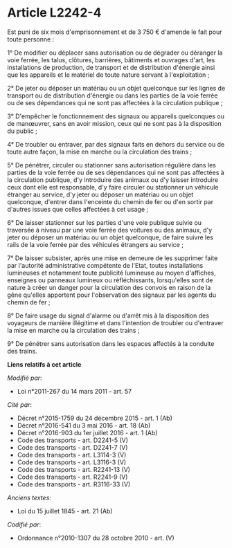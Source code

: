 # Article L2242-4

Est puni de six mois d'emprisonnement et de 3 750 € d'amende le fait pour toute personne :

1° De modifier ou déplacer sans autorisation ou de dégrader ou déranger la voie ferrée, les talus, clôtures, barrières,
bâtiments et ouvrages d'art, les installations de production, de transport et de distribution d'énergie ainsi que les
appareils et le matériel de toute nature servant à l'exploitation ;

2° De jeter ou déposer un matériau ou un objet quelconque sur les lignes de transport ou de distribution d'énergie ou dans
les parties de la voie ferrée ou de ses dépendances qui ne sont pas affectées à la circulation publique ;

3° D'empêcher le fonctionnement des signaux ou appareils quelconques ou de manœuvrer, sans en avoir mission, ceux qui ne sont
pas à la disposition du public ;

4° De troubler ou entraver, par des signaux faits en dehors du service ou de toute autre façon, la mise en marche ou la
circulation des trains ;

5° De pénétrer, circuler ou stationner sans autorisation régulière dans les parties de la voie ferrée ou de ses dépendances
qui ne sont pas affectées à la circulation publique, d'y introduire des animaux ou d'y laisser introduire ceux dont elle est
responsable, d'y faire circuler ou stationner un véhicule étranger au service, d'y jeter ou déposer un matériau ou un objet
quelconque, d'entrer dans l'enceinte du chemin de fer ou d'en sortir par d'autres issues que celles affectées à cet usage ;

6° De laisser stationner sur les parties d'une voie publique suivie ou traversée à niveau par une voie ferrée des voitures ou
des animaux, d'y jeter ou déposer un matériau ou un objet quelconque, de faire suivre les rails de la voie ferrée par des
véhicules étrangers au service ;

7° De laisser subsister, après une mise en demeure de les supprimer faite par l'autorité administrative compétente de l'Etat,
toutes installations lumineuses et notamment toute publicité lumineuse au moyen d'affiches, enseignes ou panneaux lumineux ou
réfléchissants, lorsqu'elles sont de nature à créer un danger pour la circulation des convois en raison de la gêne qu'elles
apportent pour l'observation des signaux par les agents du chemin de fer ;

8° De faire usage du signal d'alarme ou d'arrêt mis à la disposition des voyageurs de manière illégitime et dans l'intention
de troubler ou d'entraver la mise en marche ou la circulation des trains ;

9° De pénétrer sans autorisation dans les espaces affectés à la conduite des trains.

**Liens relatifs à cet article**

_Modifié par_:

  - Loi n°2011-267 du 14 mars 2011 - art. 57

_Cité par_:

  - Décret n°2015-1759 du 24 décembre 2015 - art. 1 (Ab)
  - Décret n°2016-541 du 3 mai 2016 - art. 18 (Ab)
  - Décret n°2016-903 du 1er juillet 2016 - art. 1 (Ab)
  - Code des transports - art. D2241-5 (V)
  - Code des transports - art. D2241-7 (V)
  - Code des transports - art. L3114-3 (V)
  - Code des transports - art. L3116-3 (V)
  - Code des transports - art. R2241-13 (V)
  - Code des transports - art. R2241-9 (V)
  - Code des transports - art. R3116-33 (V)

_Anciens textes_:

  - Loi du 15 juillet 1845 - art. 21 (Ab)

_Codifié par_:

  - Ordonnance n°2010-1307 du 28 octobre 2010 - art. (V)
